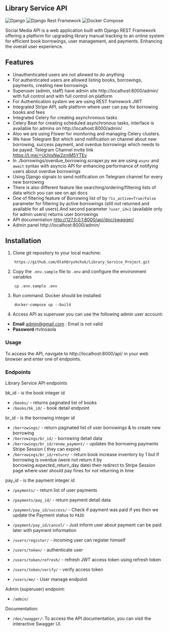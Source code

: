 ## Library Service API

![Django](https://img.shields.io/badge/Django-4.2.8-brightgreen.svg)
![Django Rest Framework](https://img.shields.io/badge/Django%20Rest%20Framework-3.14.0-blue.svg)
![Docker Compose](https://img.shields.io/badge/Docker%20Compose-2.22.0-brightgreen.svg)

Social Media API is a web application built with Django REST Framework offering a platform
for upgrading library manual tracking to an online system for efficient book borrowings, user 
management, and payments. Enhancing the overall user experience.

## Features
* Unauthenticated users are not allowed to do anything
* For authenticated users are allowed listing books, borrowings, payments,
  creating new borrowings
* Superuser (admin, staff) have admin site http://localhost:8000/admin/ with full control
    and with full control on platform
* For Authentication system we are using REST framework JWT
* Integrated Stripe API, safe platform where user can pay for borrowing books and fees
* Integrated Celery for creating asynchronous tasks
* Celery Beat for creating scheduled asynchronous tasks, interface is available
    for admins on http://localhost:8000/admin/
* Also we are using Flower for monitoring and managing Celery clusters.
* We have Telegram Bot which send notification on channel about new borrowing, success payment,
    and overdue borrowings which needs to be payed. Telegram Channel invite link
    https://t.me/+UchisNw2zmM5YTEy
* In ./borrowings/overdue_borrowing.scraper.py we are using `async` and `await` syntax with
    asyncio API for enhancing performance of notifying users about overdue borrowings
* Using Django signals to send notification on Telegram channel for every new borrowing
* There is also different feature like searching/ordering/filtering lists of data
    which you can see on api docs
* One of filtering feature of Borrowing list of by `?is_active=True/False` parameter for filtering
   by active borrowings (still not returned and available for all users).And second parameter
   `?user_id=1` (available only for admin users) returns user borrowings
* API documentation  http://127.0.0.1:8000/api/doc/swagger/
* Admin panel  http://localhost:8000/admin/

## Installation
1. Clone git repository to your local machine:
```
    https://github.com/OlehOryshchuk/Library_Service_Project.git
```
2. Copy the `.env.sample` file to `.env` and configure the environment variables
```
    cp .env.sample .env
```
3. Run command. Docker should be installed:
```
    docker-compose up --build
```
4. Access API as superuser you can use the following admin user account:

- **Email** admin@gmail.com : Email is not valid
- **Password** rtvlnoaola

### Usage
To access the API, navigate to http://localhost:8000/api/ in your web browser and enter one of endpoints.

### Endpoints
Library Service API endpoints 

bk_id - is the book integer id
- `/books/` - returns paginated list of books
- `/books/bk_id/` - book detail endpoint

br_id - is the borrowing integer id
- `/borrowings/` - return paginated list of user borrowings & to create new borrowing
- `/borrowings/br_id/` - borrowing detail data
- `/borrowings/br_id/renew_payment/` - updates the borrowing payments Stripe Session (
   they can expire)
- `/borrowings/br_id/return/` - return book increase inventory by 1 but if borrowing is 
  overdue (were not return it by borrowing.expected_return_day date) then redirect
  to Stripe Session page where user should pay fines for not returning in time

pay_id - is the payment integer id
- `/payments/` - return list of user payments
- `/payments/pay_id/` - return payment detail data
- `/payment/pay_id/success/` - Check if payment was paid if yes then we update the Payment
    status to `PAID`
- `/payment/pay_id/cancel/` - Just inform user about payment can be paid later with payment
    information

- `/users/register/` - incoming user can register himself
- `/users/token/` - authenticate user
- `/users/token/refresh/` - refresh JWT access token using refresh token
- `/users/token/verify/` - verify access token
- `/users/me/` - User manage endpoint

Admin (superuser) endpoint:
- `/admin/`

Documentation:
- `/doc/swagger/`: To access the API documentation, you can visit the interactive Swagger UI.
